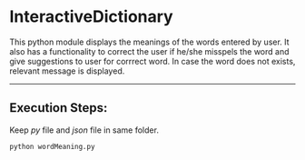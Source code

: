 # InteractiveDictionary

This python module displays the meanings of the words entered by user.
It also has a functionality to correct the user if he/she misspels the word and give suggestions to user for corrrect word.
In case the word does not exists, relevant message is displayed.

----------------
Execution Steps:
----------------
Keep *py* file and *json* file in same folder.
```
python wordMeaning.py
```

